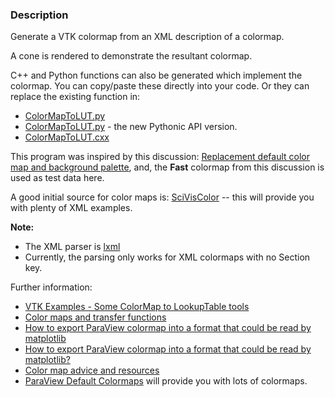 ### Description

Generate a VTK colormap from an XML description of a colormap.

A cone is rendered to demonstrate the resultant colormap.

 C++ and Python functions can also be generated which implement the colormap. You can copy/paste these directly into your code. Or they can replace the existing function in:

- [ColorMapToLUT.py](../../../Python/Utilities/ColorMapToLUT)
- [ColorMapToLUT.py](../ColorMapToLUT) - the new Pythonic API version.
- [ColorMapToLUT.cxx](../../../Cxx/Utilities/ColorMapToLUT)

This program was inspired by this discussion: [Replacement default color map and background palette](https://discourse.paraview.org/t/replacement-default-color-map-and-background-palette/12712), and,  the **Fast** colormap from this discussion is used as test data here.

A good initial source for color maps is: [SciVisColor](https://sciviscolor.org/) -- this will provide you with plenty of XML examples.

**Note:**

- The XML parser is [lxml](https://lxml.de/)
- Currently, the parsing only works for XML colormaps with no Section key.

Further information:

- [VTK Examples - Some ColorMap to LookupTable tools](https://discourse.vtk.org/t/vtk-examples-some-colormap-to-lookuptable-tools/12237)
- [Color maps and transfer functions](https://docs.paraview.org/en/latest/ReferenceManual/colorMapping.html)
- [How to export ParaView colormap into a format that could be read by matplotlib](https://discourse.paraview.org/t/how-to-export-paraview-colormap-into-a-format-that-could-be-read-by-matplotlib/2436)
- [How to export ParaView colormap into a format that could be read by matplotlib?](https://discourse.paraview.org/t/how-to-export-paraview-colormap-into-a-format-that-could-be-read-by-matplotlib/2394)
- [Color map advice and resources](https://discourse.paraview.org/t/color-map-advice-and-resources/6452/4)
- [ParaView Default Colormaps](https://gitlab.kitware.com/paraview/paraview/-/blob/master/Remoting/Views/ColorMaps.json) will provide you with lots of colormaps.
